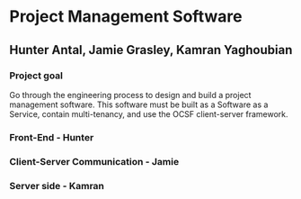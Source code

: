  # Project Management Software
 ## Hunter Antal, Jamie Grasley, Kamran Yaghoubian

 ### Project goal
Go through the engineering process to design and build a project management software. This software must be built as a Software as a Service, contain multi-tenancy, and use the OCSF client-server framework.

 ### Front-End - Hunter

 ### Client-Server Communication - Jamie

 ### Server side - Kamran